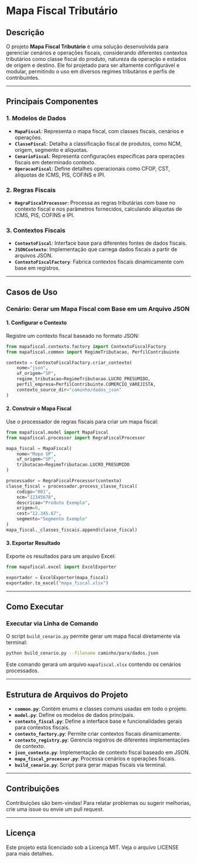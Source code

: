 
# Mapa Fiscal Tributário

## Descrição
O projeto **Mapa Fiscal Tributário** é uma solução desenvolvida para gerenciar cenários e operações fiscais, considerando diferentes contextos tributários como classe fiscal do produto, natureza da operação e estados de origem e destino. Ele foi projetado para ser altamente configurável e modular, permitindo o uso em diversos regimes tributários e perfis de contribuintes.

---

## Principais Componentes

### 1. **Modelos de Dados**
- **`MapaFiscal`**: Representa o mapa fiscal, com classes fiscais, cenários e operações.
- **`ClasseFiscal`**: Detalha a classificação fiscal de produtos, como NCM, origem, segmento e alíquotas.
- **`CenarioFiscal`**: Representa configurações específicas para operações fiscais em determinado contexto.
- **`OperacaoFiscal`**: Define detalhes operacionais como CFOP, CST, alíquotas de ICMS, PIS, COFINS e IPI.

### 2. **Regras Fiscais**
- **`RegraFiscalProcessor`**: Processa as regras tributárias com base no contexto fiscal e nos parâmetros fornecidos, calculando alíquotas de ICMS, PIS, COFINS e IPI.

### 3. **Contextos Fiscais**
- **`ContextoFiscal`**: Interface base para diferentes fontes de dados fiscais.
- **`JSONContexto`**: Implementação que carrega dados fiscais a partir de arquivos JSON.
- **`ContextoFiscalFactory`**: Fabrica contextos fiscais dinamicamente com base em registros.

---

## Casos de Uso

### Cenário: Gerar um Mapa Fiscal com Base em um Arquivo JSON

#### 1. Configurar o Contexto
Registre um contexto fiscal baseado no formato JSON:
```python
from mapafiscal.contexto.factory import ContextoFiscalFactory
from mapafiscal.common import RegimeTributacao, PerfilContribuinte

contexto = ContextoFiscalFactory.criar_contexto(
    nome="json",
    uf_origem="SP",
    regime_tributacao=RegimeTributacao.LUCRO_PRESUMIDO,
    perfil_empresa=PerfilContribuinte.COMERCIO_VAREJISTA,
    contexto_source_dir="caminho/dados_json"
)
```

#### 2. Construir o Mapa Fiscal
Use o processador de regras fiscais para criar um mapa fiscal:
```python
from mapafiscal.model import MapaFiscal
from mapafiscal.processor import RegraFiscalProcessor

mapa_fiscal = MapaFiscal(
    nome="Mapa SP",
    uf_origem="SP",
    tributacao=RegimeTributacao.LUCRO_PRESUMIDO
)

processador = RegraFiscalProcessor(contexto)
classe_fiscal = processador.process_classe_fiscal(
    codigo="001",
    ncm="12345678",
    descricao="Produto Exemplo",
    origem=0,
    cest="12.345.67",
    segmento="Segmento Exemplo"
)
mapa_fiscal._classes_fiscais.append(classe_fiscal)
```

#### 3. Exportar Resultado
Exporte os resultados para um arquivo Excel:
```python
from mapafiscal.excel import ExcelExporter

exportador = ExcelExporter(mapa_fiscal)
exportador.to_excel("mapa_fiscal.xlsx")
```

---

## Como Executar

### Executar via Linha de Comando
O script `build_cenario.py` permite gerar um mapa fiscal diretamente via terminal:
```bash
python build_cenario.py --filename caminho/para/dados.json
```
Este comando gerará um arquivo `mapafiscal.xlsx` contendo os cenários processados.

---

## Estrutura de Arquivos do Projeto
- **`common.py`**: Contém enums e classes comuns usadas em todo o projeto.
- **`model.py`**: Define os modelos de dados principais.
- **`contexto_fiscal.py`**: Define a interface base e funcionalidades gerais para contextos fiscais.
- **`contexto_factory.py`**: Permite criar contextos fiscais dinamicamente.
- **`contexto_registry.py`**: Gerencia registros de diferentes implementações de contexto.
- **`json_contexto.py`**: Implementação de contexto fiscal baseado em JSON.
- **`mapa_fiscal_processor.py`**: Processa cenários e operações fiscais.
- **`build_cenario.py`**: Script para gerar mapas fiscais via terminal.

---

## Contribuições
Contribuições são bem-vindas! Para relatar problemas ou sugerir melhorias, crie uma issue ou envie um pull request.

---

## Licença
Este projeto está licenciado sob a Licença MIT. Veja o arquivo LICENSE para mais detalhes.
